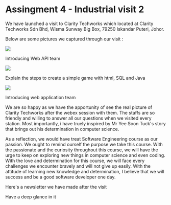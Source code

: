 # Assingment 4 - Industrial visit 2
<p>We have launched a visit to Clarity Techworks which located at Clarity Techworks  Sdn Bhd, Wisma Sunway Big Box, 79250 Iskandar Puteri, Johor.</p>
<p>Below are some pictures we captured through our visit : <p/>
<img src = https://github.com/miqbaltariq/SECP1513/assets/148403179/24aaf97a-25db-49c2-a596-63d3657e416f >
<p>Introducing Web API team <p/>
<img src = https://github.com/miqbaltariq/SECP1513/assets/148403179/1f8e62af-4b04-46a4-bdee-a1e9636e62c0 >
<p>Explain the steps to create a simple game with html, SQL and Java <p/>
<img src = https://github.com/miqbaltariq/SECP1513/assets/148403179/b539d0ce-a44e-43eb-8181-f1963f419854 >
<p>Introducing web application team <p/>
<p>We are so happy as we have the apportunity of see the real picture of Clarity Techworks after the webex session with them. The staffs are so friendly and willing to answer all our questions when we visited every station. Most importantly, i have truely inspired by Mr Yee Soon Tuck's story that brings out his determination in computer science. </p>
<p>As a reflection, we would have treat Software Engineering course as our passion. We ought to remind ourself the purpose we take this course. With the passionate and the curiosity throughout this course, we will have the urge to keep on exploring new things in computer science and even coding. With the love and determination for this course, we will face every challenges we encounter bravely and will not give up easily. With the attitude of learning new knowledge and determination, I believe that we will success and be a good software developer one day. </p>

<p>Here's a newsletter we have made after the visit</p>
<p>Have a deep glance in it </p>
